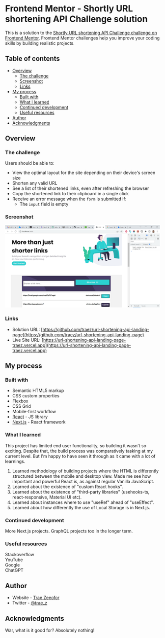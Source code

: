 # Frontend Mentor - Shortly URL shortening API Challenge solution

This is a solution to the [Shortly URL shortening API Challenge challenge on Frontend Mentor](https://www.frontendmentor.io/challenges/url-shortening-api-landing-page-2ce3ob-G). Frontend Mentor challenges help you improve your coding skills by building realistic projects. 

## Table of contents

- [Overview](#overview)
  - [The challenge](#the-challenge)
  - [Screenshot](#screenshot)
  - [Links](#links)
- [My process](#my-process)
  - [Built with](#built-with)
  - [What I learned](#what-i-learned)
  - [Continued development](#continued-development)
  - [Useful resources](#useful-resources)
- [Author](#author)
- [Acknowledgments](#acknowledgments)

## Overview

### The challenge

Users should be able to:

- View the optimal layout for the site depending on their device's screen size
- Shorten any valid URL
- See a list of their shortened links, even after refreshing the browser
- Copy the shortened link to their clipboard in a single click
- Receive an error message when the `form` is submitted if:
  - The `input` field is empty

### Screenshot

![](./public/images/screenshot-desktop.png)

### Links

- Solution URL: [https://github.com/traez/url-shortening-api-landing-page](https://github.com/traez/url-shortening-api-landing-page)
- Live Site URL: [https://url-shortening-api-landing-page-traez.vercel.app](https://url-shortening-api-landing-page-traez.vercel.app)

## My process

### Built with

- Semantic HTML5 markup
- CSS custom properties
- Flexbox
- CSS Grid
- Mobile-first workflow
- [React](https://reactjs.org/) - JS library
- [Next.js](https://nextjs.org/) - React framework

### What I learned

This project has limited end user functionality, so building it wasn't so exciting. Despite that, the build process was comparatively tasking at my current level. But I'm happy to have seen it through as it came with a lot of learnings. 

1. Learned methodology of building projects where the HTML is differently structured between the mobile and desktop view. Made me see how important and powerful React is, as against regular Vanilla JavaScript.
2. Learned about the existence of "custom React hooks".
3. Learned about the existence of "third-party libraries" (usehooks-ts, react-responsive, Material UI etc).
4. Learned about instances where to use "useRef" ahead of "useEffect".
5. Learned about how differently the use of Local Storage is in Next.js.

### Continued development

More Next.js projects. GraphQL projects too in the longer term.

### Useful resources

Stackoverflow  
YouTube  
Google  
ChatGPT  

## Author

- Website - [Trae Zeeofor](https://github.com/traez)  
- Twitter - [@trae_z](https://twitter.com/trae_z) 

## Acknowledgments

War, what is it good for? Absolutely nothing!
